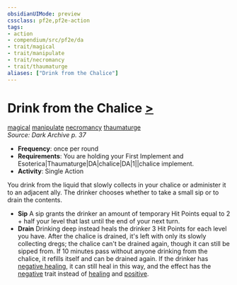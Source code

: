 ```yaml
---
obsidianUIMode: preview
cssclass: pf2e,pf2e-action
tags:
- action
- compendium/src/pf2e/da
- trait/magical
- trait/manipulate
- trait/necromancy
- trait/thaumaturge
aliases: ["Drink from the Chalice"]
---
```

# Drink from the Chalice [>](/rules/core-rulebook/chapter-9-playing-the-game.md#Actions "Single Action")
[magical](/rules/traits/magical.md)  [manipulate](/rules/traits/manipulate.md)  [necromancy](/rules/traits/necromancy.md)  [thaumaturge](/rules/traits/thaumaturge-da.md)  
*Source: Dark Archive p. 37*  

- **Frequency**: once per round
- **Requirements**: You are holding your First Implement and Esoterica|Thaumaturge|DA|chalice|DA|1||chalice implement.
- **Activity**: Single Action

You drink from the liquid that slowly collects in your chalice or administer it to an adjacent ally. The drinker chooses whether to take a small sip or to drain the contents.

- **Sip** A sip grants the drinker an amount of temporary Hit Points equal to 2 + half your level that last until the end of your next turn.
- **Drain** Drinking deep instead heals the drinker 3 Hit Points for each level you have. After the chalice is drained, it's left with only its slowly collecting dregs; the chalice can't be drained again, though it can still be sipped from. If 10 minutes pass without anyone drinking from the chalice, it refills itself and can be drained again. If the drinker has [negative healing](/rules/abilities/negative-healing-b2.md), it can still heal in this way, and the effect has the [negative](/rules/traits/negative.md) trait instead of [healing](/rules/traits/healing.md) and [positive](/rules/traits/positive.md).